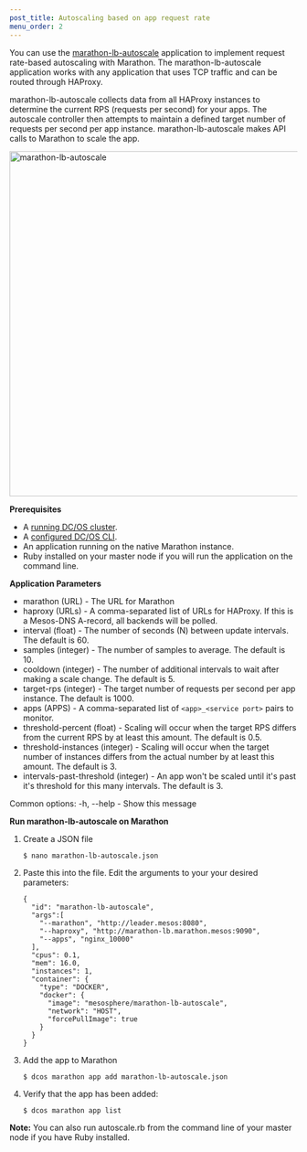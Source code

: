 ```yaml
---
post_title: Autoscaling based on app request rate
menu_order: 2
---
```

You can use the [marathon-lb-autoscale][1] application to implement request rate-based autoscaling with Marathon. The marathon-lb-autoscale application works with any application that uses TCP traffic and can be routed through HAProxy.

marathon-lb-autoscale collects data from all HAProxy instances to determine the current RPS (requests per second) for your apps. The autoscale controller then attempts to maintain a defined target number of requests per second per app instance. marathon-lb-autoscale makes API calls to Marathon to scale the app.

<a href="/wp-content/uploads/2015/12/marathon-lb-autoscale-1.png" rel="attachment wp-att-1259"><img src="/wp-content/uploads/2015/12/marathon-lb-autoscale-1.png" alt="marathon-lb-autoscale" width="552" height="604" class="alignnone size-full wp-image-1259" /></a>

**Prerequisites**

*   A [running DC/OS cluster][2].
*   A [configured DC/OS CLI][3].
*   An application running on the native Marathon instance.
*   Ruby installed on your master node if you will run the application on the command line.

**Application Parameters**

*   marathon (URL) - The URL for Marathon
*   haproxy (URLs) - A comma-separated list of URLs for HAProxy. If this is a Mesos-DNS A-record, all backends will be polled.
*   interval (float) - The number of seconds (N) between update intervals. The default is 60.
*   samples (integer) - The number of samples to average. The default is 10.
*   cooldown (integer) - The number of additional intervals to wait after making a scale change. The default is 5.
*   target-rps (integer) - The target number of requests per second per app instance. The default is 1000.
*   apps (APPS) - A comma-separated list of `<app>_<service port>` pairs to monitor.
*   threshold-percent (float) - Scaling will occur when the target RPS differs from the current RPS by at least this amount. The default is 0.5.
*   threshold-instances (integer) - Scaling will occur when the target number of instances differs from the actual number by at least this amount. The default is 3.
*   intervals-past-threshold (integer) - An app won't be scaled until it's past it's threshold for this many intervals. The default is 3.

Common options: -h, --help - Show this message

**Run marathon-lb-autoscale on Marathon**

1.  Create a JSON file
    
        $ nano marathon-lb-autoscale.json
        

2.  Paste this into the file. Edit the arguments to your your desired parameters:
    
        {
          "id": "marathon-lb-autoscale",
          "args":[
            "--marathon", "http://leader.mesos:8080",
            "--haproxy", "http://marathon-lb.marathon.mesos:9090",
            "--apps", "nginx_10000"
          ],
          "cpus": 0.1,
          "mem": 16.0,
          "instances": 1,
          "container": {
            "type": "DOCKER",
            "docker": {
              "image": "mesosphere/marathon-lb-autoscale",
              "network": "HOST",
              "forcePullImage": true
            }
          }
        }
        

3.  Add the app to Marathon
    
        $ dcos marathon app add marathon-lb-autoscale.json
        

4.  Verify that the app has been added:
    
        $ dcos marathon app list
        

**Note:** You can also run autoscale.rb from the command line of your master node if you have Ruby installed.

 [1]: https://github.com/mesosphere/marathon-lb-autoscale
 [2]: /administration/installing/cloud/aws/
 [3]: /usage/cli/install/